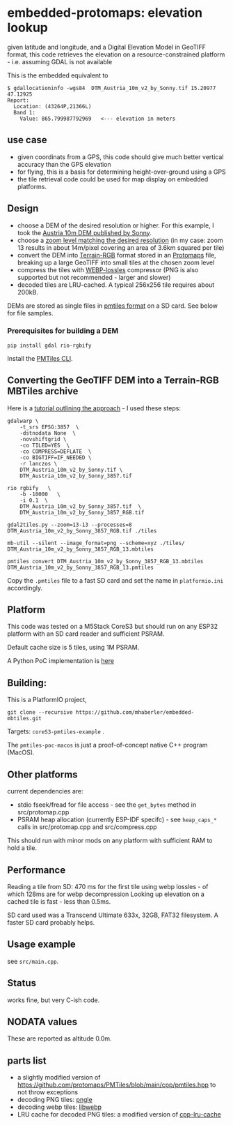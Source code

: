 # embedded-protomaps: elevation lookup

given latitude and longitude, and a Digital Elevation Model in GeoTIFF format, this code retrieves the elevation on a resource-constrained platform - i.e. assuming GDAL is not available

This is the embedded equivalent to
````
$ gdallocationinfo -wgs84  DTM_Austria_10m_v2_by_Sonny.tif 15.20977 47.12925
Report:
  Location: (43264P,21366L)
  Band 1:
    Value: 865.799987792969   <--- elevation in meters
````

## use case
- given coordinats from a GPS, this code should give much better vertical accuracy than the GPS elevation
- for flying, this is a basis for determining height-over-ground using a GPS
- the tile retrieval code could be used for map display on embedded platforms.

## Design
- choose a DEM of the desired resolution or higher. For this example, I took the [Austria 10m DEM published by Sonny](https://sonny.4lima.de/). 
- choose a [zoom level matching the desired resolution](https://wiki.openstreetmap.org/wiki/Zoom_levels) (in my case: zoom 13 results in about 14m/pixel covering an area of 3.6km squared per tile)
- convert the DEM into [Terrain-RGB](https://github.com/syncpoint/terrain-rgb/blob/master/README.md) format stored in an [Protomaps](https://protomaps.com/) file, breaking up a large GeoTIFF into small tiles at the chosen zoom level
- compress the tiles with [WEBP-lossles](https://developers.google.com/speed/webp) compressor (PNG is also supported but not recommended - larger and slower)
- decoded tiles are LRU-cached. A typical 256x256 tile requires about 200kB.

DEMs are stored as single files in [pmtiles format](https://guide.cloudnativegeo.org/pmtiles/intro.html) on a SD card. See below for file samples.

### Prerequisites for building a DEM

`pip install gdal rio-rgbify`

Install the [PMTiles CLI](https://docs.protomaps.com/guide/getting-started).

## Converting the GeoTIFF DEM into a Terrain-RGB MBTiles archive

Here is a [tutorial outlining the approach](https://github.com/syncpoint/terrain-rgb/blob/master/README.md) - I used these steps:

`````
gdalwarp \
    -t_srs EPSG:3857  \
    -dstnodata None  \
    -novshiftgrid \
    -co TILED=YES  \
    -co COMPRESS=DEFLATE  \
    -co BIGTIFF=IF_NEEDED \
    -r lanczos \
    DTM_Austria_10m_v2_by_Sonny.tif \
    DTM_Austria_10m_v2_by_Sonny_3857.tif

rio rgbify   \
    -b -10000   \
    -i 0.1  \
    DTM_Austria_10m_v2_by_Sonny_3857.tif  \
    DTM_Austria_10m_v2_by_Sonny_3857_RGB.tif

gdal2tiles.py --zoom=13-13 --processes=8  DTM_Austria_10m_v2_by_Sonny_3857_RGB.tif ./tiles

mb-util --silent --image_format=png --scheme=xyz ./tiles/ DTM_Austria_10m_v2_by_Sonny_3857_RGB_13.mbtiles

pmtiles convert DTM_Austria_10m_v2_by_Sonny_3857_RGB_13.mbtiles DTM_Austria_10m_v2_by_Sonny_3857_RGB_13.pmtiles
`````
Copy the `.pmtiles` file to a fast SD card and set the name in `platformio.ini` accordingly.


## Platform

This code was tested on a M5Stack CoreS3 but should run on any ESP32 platform with an SD card reader and sufficient PSRAM. 

Default cache size is 5 tiles, using 1M PSRAM.

A Python PoC implementation is [here](python/pmgetaltitude.py)

## Building:

This is a PlatformIO project,

`git clone --recursive https://github.com/mhaberler/embedded-mbtiles.git`

Targets: `coreS3-pmtiles-example` . 

The `pmtiles-poc-macos` is just a proof-of-concept native C++ program (MacOS).

## Other platforms

current dependencies are:
- stdio fseek/fread for file access - see the `get_bytes` method in src/protomap.cpp
- PSRAM heap allocation (currently ESP-IDF specifc) - see `heap_caps_*` calls in src/protomap.cpp and src/compress.cpp

This should run with minor mods on any platform with sufficient RAM to hold a tile.


## Performance

Reading a tile from SD: 470 ms for the first tile using webp lossles - of which 128ms are for webp decompression
Looking up elevation on a cached tile is fast - less than 0.5ms.

SD card used was a Transcend Ultimate 633x, 32GB, FAT32 filesystem. A faster SD card probably helps.

## Usage example

see `src/main.cpp`.

## Status
works fine, but very C-ish code.


## NODATA values

These are reported as altitude 0.0m.


## parts list
- a slightly modified version of https://github.com/protomaps/PMTiles/blob/main/cpp/pmtiles.hpp  to not throw exceptions
- decoding PNG tiles: [pngle](https://github.com/kikuchan/pngle)
- decoding webp tiles: [libwebp](https://github.com/webmproject/libwebp)
- LRU cache for decoded PNG tiles: a modified version of [cpp-lru-cache](https://github.com/lamerman/cpp-lru-cache)

